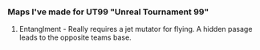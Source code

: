 ### Maps I've made for UT99 "Unreal Tournament 99"
1. Entanglment - Really requires a jet mutator for flying.  A hidden pasage leads to the opposite teams base.
